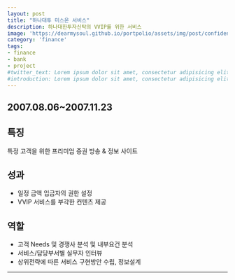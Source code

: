 ```yaml
---
layout: post
title: "하나대투 미스온 서비스"
description: 하나대한투자신탁의 VVIP를 위한 서비스
image: 'https://dearmysoul.github.io/portpolio/assets/img/post/confidential_760_400.jpg'
category: 'finance'
tags:
- finance
- bank
- project
#twitter_text: Lorem ipsum dolor sit amet, consectetur adipisicing elit.
#introduction: Lorem ipsum dolor sit amet, consectetur adipisicing elit, sed do eiusmod tempor incididunt ut labore et dolore magna aliqua.
---
```


## 2007.08.06~2007.11.23

## 특징
특정 고객을 위한 프리미엄 증권 방송 & 정보 사이트

## 성과
* 일정 금액 입금자의 권한 설정 
* VVIP 서비스를 부각한 컨텐츠 제공

## 역할
* 고객 Needs 및 경쟁사 분석 및 내부요건 분석
* 서비스/담당부서별 실무자 인터뷰
* 상위전략에 따른 서비스 구현방안 수립, 정보설계

-----
